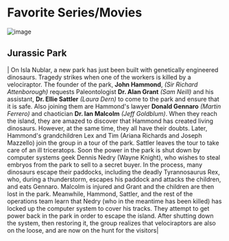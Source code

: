 # **Favorite Series/Movies**
![image](https://github.com/user-attachments/assets/161a2fdb-0aa4-4dad-ae4d-9d71a7644ce4)
## **Jurassic Park**
| On Isla Nublar, a new park has just been built with genetically engineered dinosaurs. Tragedy strikes when one of the workers is killed by a velociraptor. The founder of the park, **John Hammond**, *(Sir Richard Attenborough)* requests Paleontologist **Dr. Alan Grant** *(Sam Neill)* and his assistant, **Dr. Ellie Sattler** *(Laura Dern)* to come to the park and ensure that it is safe. Also joining them are Hammond's lawyer **Donald Gennaro** *(Martin Ferrero)* and chaotician **Dr. Ian Malcolm** *(Jeff Goldblum)*. When they reach the island, they are amazed to discover that Hammond has created living dinosaurs. However, at the same time, they all have their doubts. Later, Hammond's grandchildren Lex and Tim (Ariana Richards and Joseph Mazzello) join the group in a tour of the park. Sattler leaves the tour to take care of an ill triceratops. Soon the power in the park is shut down by computer systems geek Dennis Nedry (Wayne Knight), who wishes to steal embryos from the park to sell to a secret buyer. In the process, many dinosaurs escape their paddocks, including the deadly Tyrannosaurus Rex, who, during a thunderstorm, escapes his paddock and attacks the children, and eats Gennaro. Malcolm is injured and Grant and the children are then lost in the park. Meanwhile, Hammond, Sattler, and the rest of the operations team learn that Nedry (who in the meantime has been killed) has locked up the computer system to cover his tracks. They attempt to get power back in the park in order to escape the island. After shutting down the system, then restoring it, the group realizes that velociraptors are also on the loose, and are now on the hunt for the visitors|
